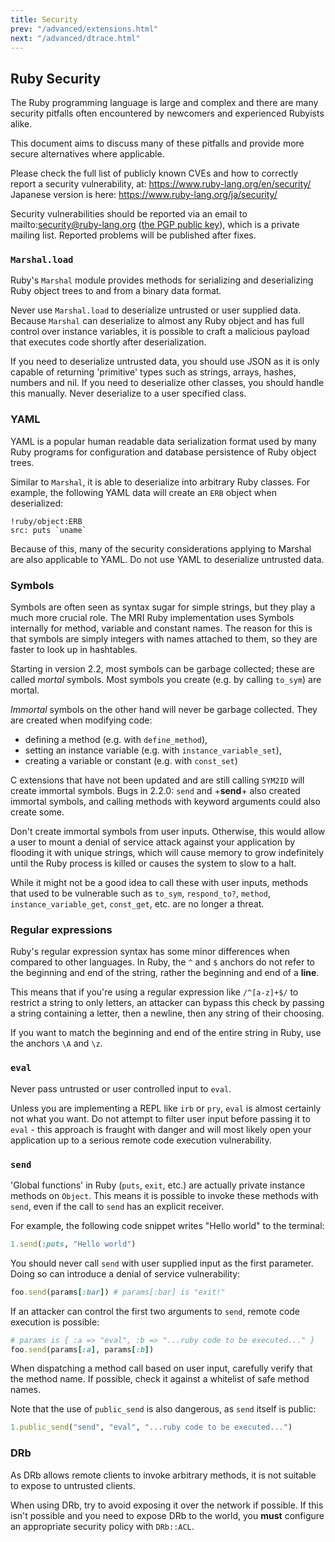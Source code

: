 ```yaml
---
title: Security
prev: "/advanced/extensions.html"
next: "/advanced/dtrace.html"
---
```


## Ruby Security[](#ruby-security)

The Ruby programming language is large and complex and there are many security pitfalls often encountered by newcomers and experienced Rubyists alike.

This document aims to discuss many of these pitfalls and provide more secure alternatives where applicable.

Please check the full list of publicly known CVEs and how to correctly report a security vulnerability, at: https://www.ruby-lang.org/en/security/ Japanese version is here: https://www.ruby-lang.org/ja/security/

Security vulnerabilities should be reported via an email to mailto:security@ruby-lang.org (<a href='https://www.ruby-lang.org/security.asc' class='remote' target='_blank'>the PGP public key</a>), which is a private mailing list. Reported problems will be published after fixes.

### `Marshal.load`[](#marshalload)

Ruby's `Marshal` module provides methods for serializing and deserializing Ruby object trees to and from a binary data format.

Never use `Marshal.load` to deserialize untrusted or user supplied data. Because `Marshal` can deserialize to almost any Ruby object and has full control over instance variables, it is possible to craft a malicious payload that executes code shortly after deserialization.

If you need to deserialize untrusted data, you should use JSON as it is only capable of returning 'primitive' types such as strings, arrays, hashes, numbers and nil. If you need to deserialize other classes, you should handle this manually. Never deserialize to a user specified class.

### YAML[](#yaml)

YAML is a popular human readable data serialization format used by many Ruby programs for configuration and database persistence of Ruby object trees.

Similar to `Marshal`, it is able to deserialize into arbitrary Ruby classes. For example, the following YAML data will create an `ERB` object when deserialized:


```
!ruby/object:ERB
src: puts `uname`
```

Because of this, many of the security considerations applying to Marshal are also applicable to YAML. Do not use YAML to deserialize untrusted data.

### Symbols[](#symbols)

Symbols are often seen as syntax sugar for simple strings, but they play a much more crucial role. The MRI Ruby implementation uses Symbols internally for method, variable and constant names. The reason for this is that symbols are simply integers with names attached to them, so they are faster to look up in hashtables.

Starting in version 2.2, most symbols can be garbage collected; these are called *mortal* symbols. Most symbols you create (e.g. by calling `to_sym`) are mortal.

*Immortal* symbols on the other hand will never be garbage collected. They are created when modifying code:

* defining a method (e.g. with `define_method`),
* setting an instance variable (e.g. with `instance_variable_set`),
* creating a variable or constant (e.g. with `const_set`)

C extensions that have not been updated and are still calling `SYM2ID` will create immortal symbols. Bugs in 2.2.0: `send` and +**send**+ also created immortal symbols, and calling methods with keyword arguments could also create some.

Don't create immortal symbols from user inputs. Otherwise, this would allow a user to mount a denial of service attack against your application by flooding it with unique strings, which will cause memory to grow indefinitely until the Ruby process is killed or causes the system to slow to a halt.

While it might not be a good idea to call these with user inputs, methods that used to be vulnerable such as `to_sym`, `respond_to?`, `method`, `instance_variable_get`, `const_get`, etc. are no longer a threat.

### Regular expressions[](#regular-expressions)

Ruby's regular expression syntax has some minor differences when compared to other languages. In Ruby, the `^` and `$` anchors do not refer to the beginning and end of the string, rather the beginning and end of a **line**.

This means that if you're using a regular expression like `/^[a-z]+$/` to restrict a string to only letters, an attacker can bypass this check by passing a string containing a letter, then a newline, then any string of their choosing.

If you want to match the beginning and end of the entire string in Ruby, use the anchors `\A` and `\z`.

### `eval`[](#eval)

Never pass untrusted or user controlled input to `eval`.

Unless you are implementing a REPL like `irb` or `pry`, `eval` is almost certainly not what you want. Do not attempt to filter user input before passing it to `eval` - this approach is fraught with danger and will most likely open your application up to a serious remote code execution vulnerability.

### `send`[](#send)

'Global functions' in Ruby (`puts`, `exit`, etc.) are actually private instance methods on `Object`. This means it is possible to invoke these methods with `send`, even if the call to `send` has an explicit receiver.

For example, the following code snippet writes "Hello world" to the terminal:


```ruby
1.send(:puts, "Hello world")
```

You should never call `send` with user supplied input as the first parameter. Doing so can introduce a denial of service vulnerability:


```ruby
foo.send(params[:bar]) # params[:bar] is "exit!"
```

If an attacker can control the first two arguments to `send`, remote code execution is possible:


```ruby
# params is { :a => "eval", :b => "...ruby code to be executed..." }
foo.send(params[:a], params[:b])
```

When dispatching a method call based on user input, carefully verify that the method name. If possible, check it against a whitelist of safe method names.

Note that the use of `public_send` is also dangerous, as `send` itself is public:


```ruby
1.public_send("send", "eval", "...ruby code to be executed...")
```

### DRb[](#drb)

As DRb allows remote clients to invoke arbitrary methods, it is not suitable to expose to untrusted clients.

When using DRb, try to avoid exposing it over the network if possible. If this isn't possible and you need to expose DRb to the world, you **must** configure an appropriate security policy with `DRb::ACL`.

